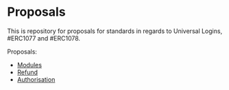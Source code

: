 # Proposals

This is repository for proposals for standards in regards to Universal Logins, #ERC1077 and #ERC1078.

Proposals:
* [Modules](/modules.md)
* [Refund](/refund.md)
* [Authorisation](/authorisation.md)
